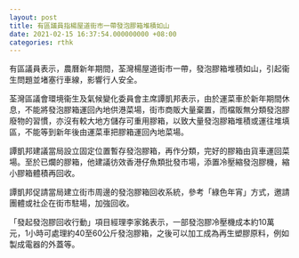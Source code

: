 ```yaml
---
layout: post
title: 有區議員指楊屋道街市一帶發泡膠箱堆積如山
date: 2021-02-15 16:37:54.000000000 +08:00
categories: rthk
---
```


有區議員表示，農曆新年期間，荃灣楊屋道街市一帶，發泡膠箱堆積如山，引起衞生問題並堵塞行車線，影響行人安全。

荃灣區議會環境衞生及氣候變化委員會主席譚凱邦表示，由於運菜車於新年期間休息，不能將發泡膠箱運回內地供港菜場，街市商販大量棄置，而檔販無分類發泡膠廢物的習慣，亦沒有較大地方儲存可重用膠箱，以致大量發泡膠箱堆積或運往堆填區，不能等到新年後由運菜車把膠箱運回內地菜場。

譚凱邦建議當局設立固定位置暫存發泡膠箱，再作分類，完好的膠箱由貨車運回菜場。至於已爛的膠箱，他建議彷效香港仔魚類批發市場，添置冷壓縮發泡膠機，縮小膠箱體積再回收。

譚凱邦促請當局建立街市周邊的發泡膠箱回收系統，參考「綠色年宵」方式，邀請團體或社企在街市駐場，加強回收。

「發起發泡膠回收行動」項目經理李家銘表示，一部發泡膠冷壓機成本約10萬元，1小時可處理約40至60公斤發泡膠箱，之後可以加工成為再生塑膠原料，例如製成電器的外蓋等。
